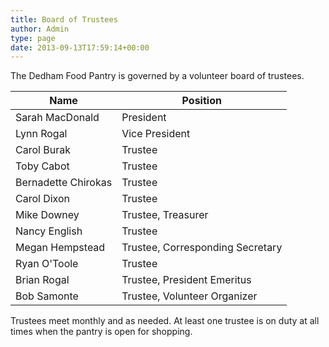 ```yaml
---
title: Board of Trustees
author: Admin
type: page
date: 2013-09-13T17:59:14+00:00
---
```


The Dedham Food Pantry is governed by a volunteer board of trustees.

| Name                | Position                         |
|---------------------|----------------------------------|
| Sarah MacDonald     | President                        |
| Lynn Rogal          | Vice President                   |
| Carol Burak         | Trustee                          |
| Toby Cabot          | Trustee                          |
| Bernadette Chirokas | Trustee                          |
| Carol Dixon         | Trustee                          |
| Mike Downey         | Trustee, Treasurer               |
| Nancy English       | Trustee                          |
| Megan Hempstead     | Trustee, Corresponding Secretary |
| Ryan O'Toole        | Trustee                          |
| Brian Rogal         | Trustee, President Emeritus      |
| Bob Samonte         | Trustee, Volunteer Organizer     |

Trustees meet monthly and as needed.
At least one trustee is on duty at all times when the pantry is open for shopping.
